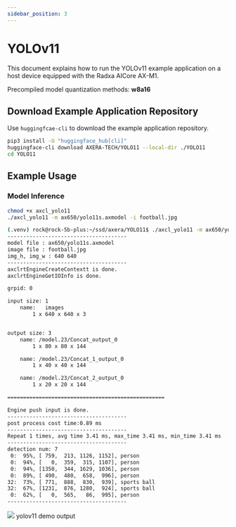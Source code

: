 ```yaml
---
sidebar_position: 3
---
```


# YOLOv11

This document explains how to run the YOLOv11 example application on a host device equipped with the Radxa AICore AX-M1.

Precompiled model quantization methods: **w8a16**

## Download Example Application Repository

Use `huggingfcae-cli` to download the example application repository.

<NewCodeBlock tip="Host" type="Device">

```bash
pip3 install -U "huggingface_hub[cli]"
huggingface-cli download AXERA-TECH/YOLO11 --local-dir ./YOLO11
cd YOLO11
```

</NewCodeBlock>

## Example Usage

### Model Inference

<NewCodeBlock tip="Host" type="Device">

```bash
chmod +x axcl_yolo11
./axcl_yolo11 -m ax650/yolo11s.axmodel -i football.jpg
```

</NewCodeBlock>

```bash
(.venv) rock@rock-5b-plus:~/ssd/axera/YOLO11$ ./axcl_yolo11 -m ax650/yolo11s.axmodel -i football.jpg
--------------------------------------
model file : ax650/yolo11s.axmodel
image file : football.jpg
img_h, img_w : 640 640
--------------------------------------
axclrtEngineCreateContextt is done.
axclrtEngineGetIOInfo is done.

grpid: 0

input size: 1
    name:   images
        1 x 640 x 640 x 3


output size: 3
    name: /model.23/Concat_output_0
        1 x 80 x 80 x 144

    name: /model.23/Concat_1_output_0
        1 x 40 x 40 x 144

    name: /model.23/Concat_2_output_0
        1 x 20 x 20 x 144

==================================================

Engine push input is done.
--------------------------------------
post process cost time:0.89 ms
--------------------------------------
Repeat 1 times, avg time 3.41 ms, max_time 3.41 ms, min_time 3.41 ms
--------------------------------------
detection num: 7
 0:  95%, [ 759,  213, 1126, 1152], person
 0:  94%, [   0,  359,  315, 1107], person
 0:  94%, [1350,  344, 1629, 1036], person
 0:  89%, [ 490,  480,  658,  996], person
32:  73%, [ 771,  888,  830,  939], sports ball
32:  67%, [1231,  876, 1280,  924], sports ball
 0:  62%, [   0,  565,   86,  995], person
--------------------------------------

```

<div style={{textAlign: 'center'}}>
   <img src="/en/img/aicore-ax-m1/yolo11_out.webp"/>
   yolov11 demo output
</div>
